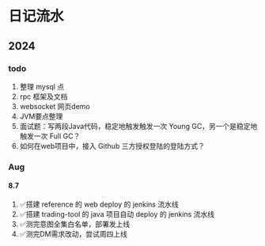 日记流水
===

2024
----

### todo

1. 整理 mysql 点
3. rpc 框架及文档
4. websocket 网页demo
5. JVM要点整理
6. 面试题：写两段Java代码，稳定地触发触发一次 Young GC，另一个是稳定地触发一次 Full GC？
7. 如何在web项目中，接入 Github 三方授权登陆的登陆方式？


### Aug

#### 8.7

1. ✅搭建 reference 的 web deploy 的 jenkins 流水线
2. ✅搭建 trading-tool 的 java 项目自动 deploy 的 jenkins 流水线
3. ✅测完意图全集白名单，部署发上线
4. ✅测完DM需求改动，尝试周四上线
